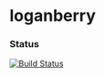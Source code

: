 # loganberry

### Status
[![Build Status](https://travis-ci.org/u9520107/loganberry.svg?branch=master)](https://travis-ci.org/u9520107/loganberry)

